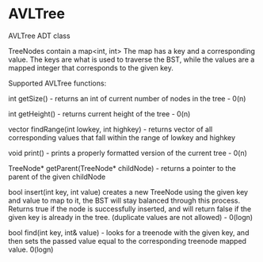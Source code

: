 # AVLTree
AVLTree ADT class

TreeNodes contain a map<int, int>
The map has a key and a corresponding value.
The keys are what is used to traverse the BST, 
while the values are a mapped integer that corresponds
to the given key. 

Supported AVLTree functions:

int getSize() - returns an int of current number of nodes in the tree - 0(n)

int getHeight() - returns current height of the tree - 0(n)

vector<int> findRange(int lowkey, int highkey) - returns vector of all corresponding values 
that fall within the range of lowkey and highkey

void print() - prints a properly formatted version of the current tree - 0(n)

TreeNode* getParent(TreeNode* childNode) - returns a pointer to the parent of the given childNode

bool insert(int key, int value) creates a new TreeNode using the given key and value to map to it,
the BST will stay balanced through this process. Returns true if the node is successfully inserted, 
and will return false if the given key is already in the tree. (duplicate values are not allowed) - 0(logn)

bool find(int key, int& value) - looks for a treenode with the given key, and then sets the passed value
equal to the corresponding treenode mapped value. 0(logn)
